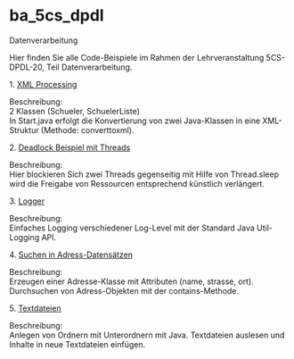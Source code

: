 # ba_5cs_dpdl
 Datenverarbeitung

 Hier finden Sie alle Code-Beispiele im Rahmen der Lehrveranstaltung 5CS-DPDL-20, Teil Datenverarbeitung.


<p>
 1. <a href="https://github.com/fthuerkow/ba_5cs_dpdl/tree/main/xml_processing" target="_blank">XML Processing</a>

 Beschreibung: <br />
 2 Klassen (Schueler, SchuelerListe) <br />
 In Start.java erfolgt die Konvertierung von zwei Java-Klassen in eine XML-Struktur (Methode: converttoxml).

</p>

<p>
2. <a href="https://github.com/fthuerkow/ba_5cs_dpdl/tree/main/deadlock" target="_blank">Deadlock Beispiel mit Threads</a>

Beschreibung: <br />
Hier blockieren Sich zwei Threads gegenseitig mit Hilfe von Thread.sleep wird die Freigabe von Ressourcen entsprechend künstlich verlängert.

</p>


<p>
3. <a href="https://github.com/fthuerkow/ba_5cs_dpdl/tree/main/logger" target="_blank">Logger</a>

  Beschreibung: <br />
  Einfaches Logging verschiedener Log-Level mit der Standard Java Util-Logging API.
</p>

<p>
4. <a href="https://github.com/fthuerkow/ba_5cs_dpdl/tree/main/contains" target="_blank">Suchen in Adress-Datensätzen</a>

Beschreibung: <br />
Erzeugen einer Adresse-Klasse mit Attributen (name, strasse, ort). Durchsuchen von Adress-Objekten mit der contains-Methode.

</p>

<p>
5. <a href="https://github.com/fthuerkow/ba_5cs_dpdl/tree/main/streams" target="_blank">Textdateien</a>

Beschreibung: <br />
Anlegen von Ordnern mit Unterordnern mit Java. Textdateien auslesen und Inhalte in neue Textdateien einfügen.

</p>
